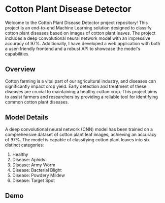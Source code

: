 
# Cotton Plant Disease Detector

Welcome to the Cotton Plant Disease Detector project repository! This project is an end-to-end Machine Learning solution designed to classify cotton plant diseases based on images of cotton plant leaves. The project includes a deep convolutional neural network model with an impressive accuracy of 97%. Additionally, I have developed a web application with both a user-friendly frontend and a robust API to showcase the model's capabilities.


## Overview

Cotton farming is a vital part of our agricultural industry, and diseases can significantly impact crop yield. Early detection and treatment of these diseases are crucial to maintaining a healthy cotton crop. This project aims to assist farmers and researchers by providing a reliable tool for identifying common cotton plant diseases.
## Model Details

A deep convolutional neural network (CNN) model has been trained on a comprehensive dataset of cotton plant leaf images, achieving an accuracy of 97%. The model is capable of classifying cotton plant leaves into six distinct categories:

1. Healthy
2. Disease: Aphids
3. Disease: Army Worm
4. Disease: Bacterial Blight
5. Disease: Powdery Mildew
6. Disease: Target Spot


## Demo

